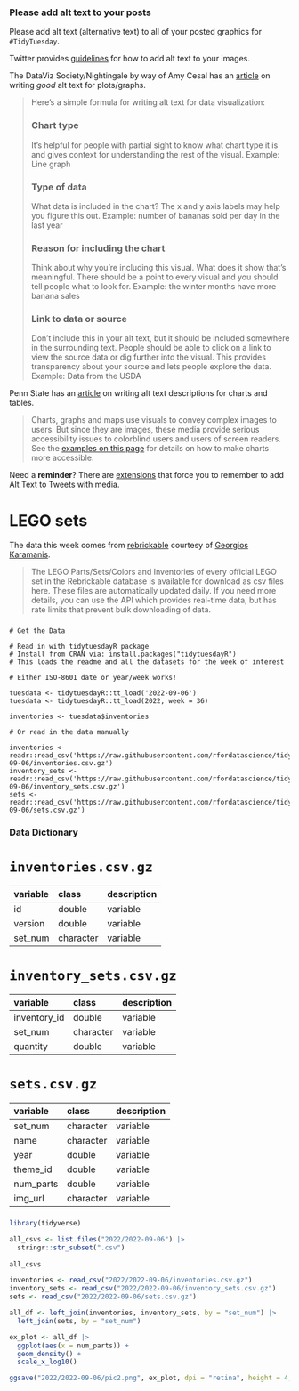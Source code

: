 ### Please add alt text to your posts

Please add alt text (alternative text) to all of your posted graphics for `#TidyTuesday`. 

Twitter provides [guidelines](https://help.twitter.com/en/using-twitter/picture-descriptions) for how to add alt text to your images.

The DataViz Society/Nightingale by way of Amy Cesal has an [article](https://medium.com/nightingale/writing-alt-text-for-data-visualization-2a218ef43f81) on writing _good_ alt text for plots/graphs.

> Here’s a simple formula for writing alt text for data visualization:
> ### Chart type
> It’s helpful for people with partial sight to know what chart type it is and gives context for understanding the rest of the visual.
> Example: Line graph
> ### Type of data
> What data is included in the chart? The x and y axis labels may help you figure this out.
> Example: number of bananas sold per day in the last year
> ### Reason for including the chart
> Think about why you’re including this visual. What does it show that’s meaningful. There should be a point to every visual and you should tell people what to look for.
> Example: the winter months have more banana sales
> ### Link to data or source
> Don’t include this in your alt text, but it should be included somewhere in the surrounding text. People should be able to click on a link to view the source data or dig further into the visual. This provides transparency about your source and lets people explore the data.
> Example: Data from the USDA

Penn State has an [article](https://accessibility.psu.edu/images/charts/) on writing alt text descriptions for charts and tables.

> Charts, graphs and maps use visuals to convey complex images to users. But since they are images, these media provide serious accessibility issues to colorblind users and users of screen readers. See the [examples on this page](https://accessibility.psu.edu/images/charts/) for details on how to make charts more accessible.



Need a **reminder**? There are [extensions](https://chrome.google.com/webstore/detail/twitter-required-alt-text/fpjlpckbikddocimpfcgaldjghimjiik/related) that force you to remember to add Alt Text to Tweets with media.

# LEGO sets

The data this week comes from [rebrickable](https://rebrickable.com/downloads/) courtesy of [Georgios Karamanis](https://github.com/rfordatascience/tidytuesday/issues/455).

> The LEGO Parts/Sets/Colors and Inventories of every official LEGO set in the Rebrickable database is available for download as csv files here. These files are automatically updated daily. If you need more details, you can use the API which provides real-time data, but has rate limits that prevent bulk downloading of data.



### 

```{r}
# Get the Data

# Read in with tidytuesdayR package 
# Install from CRAN via: install.packages("tidytuesdayR")
# This loads the readme and all the datasets for the week of interest

# Either ISO-8601 date or year/week works!

tuesdata <- tidytuesdayR::tt_load('2022-09-06')
tuesdata <- tidytuesdayR::tt_load(2022, week = 36)

inventories <- tuesdata$inventories

# Or read in the data manually

inventories <- readr::read_csv('https://raw.githubusercontent.com/rfordatascience/tidytuesday/master/data/2022/2022-09-06/inventories.csv.gz')
inventory_sets <- readr::read_csv('https://raw.githubusercontent.com/rfordatascience/tidytuesday/master/data/2022/2022-09-06/inventory_sets.csv.gz')
sets <- readr::read_csv('https://raw.githubusercontent.com/rfordatascience/tidytuesday/master/data/2022/2022-09-06/sets.csv.gz')

```
### Data Dictionary

# `inventories.csv.gz`

|variable |class     |description |
|:--------|:---------|:-----------|
|id       |double    |variable    |
|version  |double    |variable    |
|set_num  |character |variable    |

# `inventory_sets.csv.gz`

|variable     |class     |description |
|:------------|:---------|:-----------|
|inventory_id |double    |variable    |
|set_num      |character |variable    |
|quantity     |double    |variable    |

# `sets.csv.gz`

|variable  |class     |description |
|:---------|:---------|:-----------|
|set_num   |character |variable    |
|name      |character |variable    |
|year      |double    |variable    |
|theme_id  |double    |variable    |
|num_parts |double    |variable    |
|img_url   |character |variable    |

### 

```r
library(tidyverse)

all_csvs <- list.files("2022/2022-09-06") |> 
  stringr::str_subset(".csv")
  
all_csvs

inventories <- read_csv("2022/2022-09-06/inventories.csv.gz")
inventory_sets <- read_csv("2022/2022-09-06/inventory_sets.csv.gz")
sets <- read_csv("2022/2022-09-06/sets.csv.gz")

all_df <- left_join(inventories, inventory_sets, by = "set_num") |>
  left_join(sets, by = "set_num") 

ex_plot <- all_df |> 
  ggplot(aes(x = num_parts)) +
  geom_density() +
  scale_x_log10()

ggsave("2022/2022-09-06/pic2.png", ex_plot, dpi = "retina", height = 4, width = 6)
```